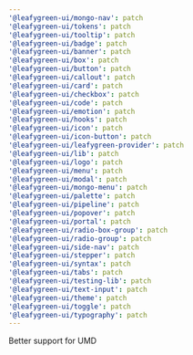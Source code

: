 ```yaml
---
'@leafygreen-ui/mongo-nav': patch
'@leafygreen-ui/tokens': patch
'@leafygreen-ui/tooltip': patch
'@leafygreen-ui/badge': patch
'@leafygreen-ui/banner': patch
'@leafygreen-ui/box': patch
'@leafygreen-ui/button': patch
'@leafygreen-ui/callout': patch
'@leafygreen-ui/card': patch
'@leafygreen-ui/checkbox': patch
'@leafygreen-ui/code': patch
'@leafygreen-ui/emotion': patch
'@leafygreen-ui/hooks': patch
'@leafygreen-ui/icon': patch
'@leafygreen-ui/icon-button': patch
'@leafygreen-ui/leafygreen-provider': patch
'@leafygreen-ui/lib': patch
'@leafygreen-ui/logo': patch
'@leafygreen-ui/menu': patch
'@leafygreen-ui/modal': patch
'@leafygreen-ui/mongo-menu': patch
'@leafygreen-ui/palette': patch
'@leafygreen-ui/pipeline': patch
'@leafygreen-ui/popover': patch
'@leafygreen-ui/portal': patch
'@leafygreen-ui/radio-box-group': patch
'@leafygreen-ui/radio-group': patch
'@leafygreen-ui/side-nav': patch
'@leafygreen-ui/stepper': patch
'@leafygreen-ui/syntax': patch
'@leafygreen-ui/tabs': patch
'@leafygreen-ui/testing-lib': patch
'@leafygreen-ui/text-input': patch
'@leafygreen-ui/theme': patch
'@leafygreen-ui/toggle': patch
'@leafygreen-ui/typography': patch
---
```


Better support for UMD
